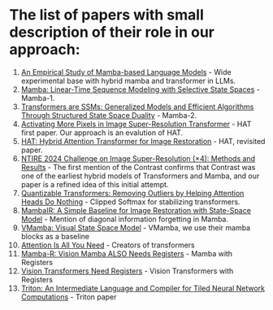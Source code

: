 # The list of papers with small description of their role in our approach:

1. [An Empirical Study of Mamba-based Language Models](https://arxiv.org/abs/2406.07887) - Wide experimental base with hybrid mamba and transformer in LLMs.
1. [Mamba: Linear-Time Sequence Modeling with Selective State Spaces](https://arxiv.org/abs/2312.00752) - Mamba-1.
1. [Transformers are SSMs: Generalized Models and Efficient Algorithms Through Structured State Space Duality](https://arxiv.org/abs/2405.21060) - Mamba-2.
1. [Activating More Pixels in Image Super-Resolution Transformer](https://arxiv.org/abs/2205.04437) - HAT first paper. Our approach is an evalution of HAT.
1. [HAT: Hybrid Attention Transformer for Image Restoration](https://arxiv.org/abs/2309.05239) - HAT, revisited paper.
1. [NTIRE 2024 Challenge on Image Super-Resolution (×4): Methods and Results](https://arxiv.org/abs/2404.09790) - The first mention of the Contrast confirms that Contrast was one of the earliest hybrid models of Transformers and Mamba, and our paper is a refined idea of this initial attempt.
2. [Quantizable Transformers: Removing Outliers by Helping Attention Heads Do Nothing](https://arxiv.org/abs/2306.12929) - Clipped Softmax for stabilizing transformers.
3. [MambaIR: A Simple Baseline for Image Restoration with State-Space Model](https://arxiv.org/abs/2402.15648) - Mention of diagonal information forgetting in Mamba.
4. [VMamba: Visual State Space Model](https://arxiv.org/abs/2401.10166) - VMamba, we use their mamba blocks as a baseline
5. [Attention Is All You Need](https://arxiv.org/abs/1706.03762) - Creators of transformers
6. [Mamba-R: Vision Mamba ALSO Needs Registers](https://arxiv.org/abs/2405.14858) - Mamba with Registers
7. [Vision Transformers Need Registers](https://arxiv.org/abs/2309.16588) - Vision Transformers with Registers
8. [Triton: An Intermediate Language and Compiler for Tiled Neural Network Computations](https://www.eecs.harvard.edu/~htk/publication/2019-mapl-tillet-kung-cox.pdf) - Triton paper
